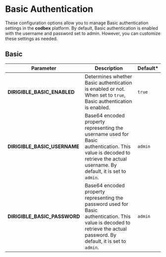 # Basic Authentication

These configuration options allow you to manage Basic authentication settings in the __codbex__ platform. By default, Basic authentication is enabled with the username and password set to admin. However, you can customize these settings as needed.

## Basic

| Parameter                     | Description                                                  | Default*  |
|-------------------------------|--------------------------------------------------------------|-----------|
| **DIRIGIBLE_BASIC_ENABLED**   | Determines whether Basic authentication is enabled or not. When set to `true`, Basic authentication is enabled. | `true`    |
| **DIRIGIBLE_BASIC_USERNAME**  | Base64 encoded property representing the username used for Basic authentication. This value is decoded to retrieve the actual username. By default, it is set to `admin`. | `admin`   |
| **DIRIGIBLE_BASIC_PASSWORD**  | Base64 encoded property representing the password used for Basic authentication. This value is decoded to retrieve the actual password. By default, it is set to `admin`. | `admin`   |
